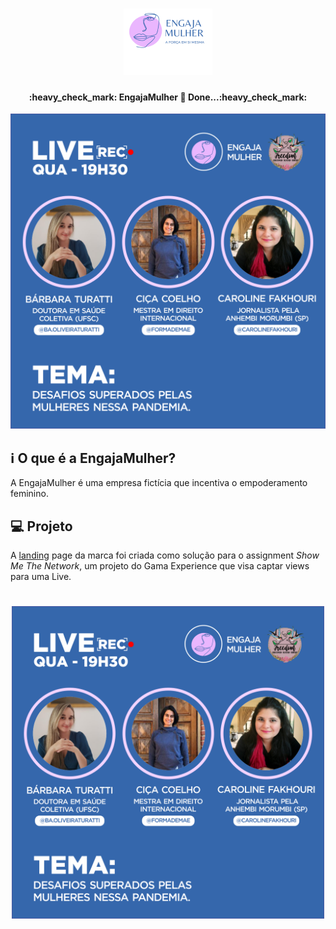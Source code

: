 <h1 align="center">
    <img alt="EngajaMulher" title="#EngajaMulher" src="img/logo.png" width="142px" />
</h1>

<h4 align="center"> 
	:heavy_check_mark: EngajaMulher 🚀 Done...:heavy_check_mark:
</h4>
<p align="center">	
  <img alt="Repository size" src="img/live_engajamulher_01.png">
	  
## :information_source: O que é a EngajaMulher?

A EngajaMulher é uma empresa fictícia que incentiva o empoderamento feminino. 

## 💻 Projeto

A [landing](https://engajamulher.netlify.app/index.html) page da marca foi criada como solução para o assignment *Show Me The Network*, um projeto do Gama Experience que visa captar views para uma Live.

<h1 align="center">
    <img alt="Example" title="Example" src="img/live_engajamulher_01.png" width="500px" />
</h1>

